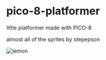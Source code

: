 # pico-8-platformer
little platformer made with PICO-8

almost all of the sprites by stepepson

![lemon](https://i.imgur.com/6edR8mQ.png "funny lemon game")
